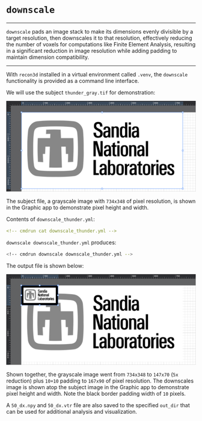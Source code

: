 # `downscale`

---

`downscale` pads an image stack to make its dimensions evenly divisible by a target resolution, then downscales it to that resolution, effectively reducing the number of voxels for computations like Finite Element Analysis, resulting in a significant reduction in image resolution while adding padding to maintain dimension compatibility.

---

With `recon3d` installed in a virtual environment called `.venv`, the `downscale` functionality is provided as a command line interface.

We will use the subject `thunder_gray.tif` for demonstration:

![thunder_gray_input_illustrated.png](thunder_gray_input_illustrated.png)

The subject file, a grayscale image with `734x348` of pixel resolution, is shown in the Graphic app to demonstrate pixel height and width.

Contents of `downscale_thunder.yml`:

```yml
<!-- cmdrun cat downscale_thunder.yml -->
```

`downscale downscale_thunder.yml` produces:

```sh
<!-- cmdrun downscale downscale_thunder.yml -->
```

The output file is shown below:

![thunder_gray_output_illustrated.png](thunder_gray_output_illustrated.png)

Shown together, the grayscale image went from `734x348` to `147x70` (`5x` reduction) plus `10+10` padding to `167x90` of pixel resolution. The downscales image is shown atop the subject image in the Graphic app to demonstrate pixel height and width.  Note the black border padding width of `10` pixels.

A `50_dx.npy` and `50_dx.vtr` file are also saved to the specified `out_dir` that can be used for additional analysis and visualization.
